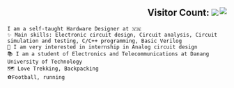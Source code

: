 <h2 align="right">Visitor Count:
<img align="right" src="https://profile-counter.glitch.me/bathanh0309/count.svg" /> 
<img src="https://readme-typing-svg.herokuapp.com/?font=Righteous&size=35&center=true&vCenter=true&width=1000&height=70&duration=3000&lines=Hi+There!+👋;+I'm+Ba+Thanh!;" />
</h2>


```
I am a self-taught Hardware Designer at 🇻🇳
✨ Main skills: Electronic circuit design, Circuit analysis, Circuit simulation and testing, C/C++ programming, Basic Verilog
📝 I am very interested in internship in Analog circuit design
📚 I am a student of Electronics and Telecommunications at Danang University of Technology
🗺 Love Trekking, Backpacking
️⚽Football, running
```
